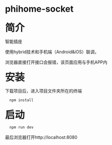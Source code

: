# phihome-socket

  **<font size=6>简介</font>**

  智能插座

  使用hybrid技术和手机端（Android&iOS）联调，

  浏览器直接打开接口会报错，该页面应用与手机APP内

  **<font size=6>安装</font>**

  下载项目后，进入项目文件夹所在的终端

```javascript
  npm install
```


  **<font size=6>启动</font>**

  ```javascript
    npm run dev
  ```

  最后浏览器打开http://localhost:8080



